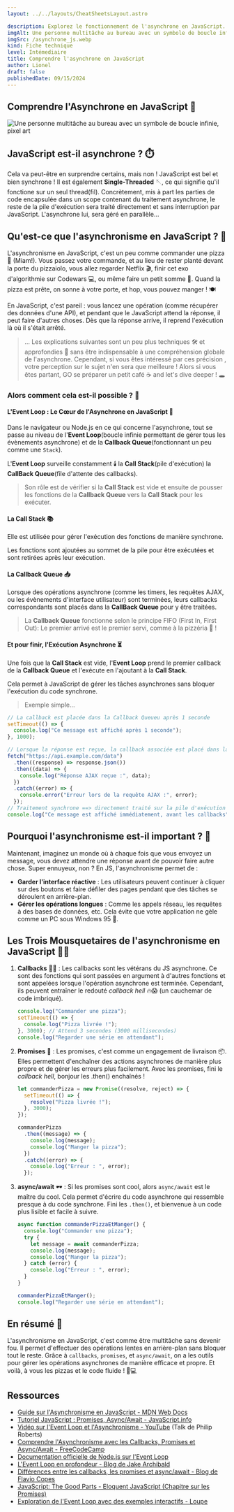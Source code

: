 ```yaml
---
layout: ../../layouts/CheatSheetsLayout.astro

description: Explorez le fonctionnement de l'asynchrone en JavaScript. Apprenez les concepts clés comme les promesses, les callbacks, et async/await pour écrire un code efficace et non-bloquant. Découvrez des exemples pratiques pour maîtriser l'asynchronisme en développement web.
imgAlt: Une personne multitâche au bureau avec un symbole de boucle infinie, pixel art
imgSrc: /asynchrone_js.webp
kind: Fiche technique
level: Intémediaire
title: Comprendre l'asynchrone en JavaScript
author: Lionel
draft: false
publishedDate: 09/15/2024
---
```


<article>

# Comprendre l'Asynchrone en JavaScript 🚀

![Une personne multitâche au bureau avec un symbole de boucle infinie, pixel art](/asynchrone_js.webp)

## JavaScript est-il asynchrone ? ⏱️

Cela va peut-être en surprendre certains, mais non ! JavaScript est bel et bien synchrone ! Il est également **Single-Threaded** 🪡, ce qui signifie qu'il fonctione sur un seul thread(fil). Concrètement, mis à part les parties de code encapsulée dans un scope contenant du traitement asynchrone, le reste de la pile d'exécution sera traité directement et sans interruption par JavaScript. L'asynchrone lui, sera géré en parallèle...

## Qu'est-ce que l'asynchronisme en JavaScript ? 🤔

L'asynchronisme en JavaScript, c'est un peu comme commander une pizza 🍕 (Miam!). Vous passez votre commande, et au lieu de rester planté devant la porte du pizzaiolo, vous allez regarder Netflix 🎬, finir cet exo d'algorithmie sur Codewars 💻, ou même faire un petit somme 🛌. Quand la pizza est prête, on sonne à votre porte, et hop, vous pouvez manger ! 🍽️

En JavaScript, c'est pareil : vous lancez une opération (comme récupérer des données d'une API), et pendant que le JavaScript attend la réponse, il peut faire d'autres choses. Dès que la réponse arrive, il reprend l'exécution là où il s'était arrêté.

> ... Les explications suivantes sont un peu plus techniques 🛠️ et approfondies 🌌 sans être indispensable à une compréhension globale de l'asynchrone. Cependant, si vous êtes intéressé par ces précision , votre perception sur le sujet n'en sera que meilleure ! Alors si vous êtes partant, GO se préparer un petit café ☕ and let's dive deeper ! 🕳️

### Alors comment cela est-il possible ? 🔦

#### L'Event Loop : Le Cœur de l'Asynchrone en JavaScript 🔄

Dans le navigateur ou Node.js en ce qui concerne l'asynchrone, tout se passe au niveau de l'**Event Loop**(boucle infinie permettant de gérer tous les évènements asynchrone) et de la **Callback Queue**(fonctionnant un peu comme une `Stack`).

L'**Event Loop** surveille constamment 🕯️ la **Call Stack**(pile d'exécution) la **CallBack Queue**(file d'attente des callbacks).

> Son rôle est de vérifier si la **Call Stack** est vide et ensuite de pousser les fonctions de la **Callback Queue** vers la **Call Stack** pour les exécuter.

#### La Call Stack 📚

Elle est utilisée pour gérer l'exécution des fonctions de manière synchrone.

Les fonctions sont ajoutées au sommet de la pile pour être exécutées et sont retirées après leur exécution.

#### La Callback Queue 📥

Lorsque des opérations asynchrone (comme les timers, les requêtes AJAX, ou les évènements d'interface utilisateur) sont terminées, leurs callbacks correspondants sont placés dans la **CallBack Queue** pour y être traitées.

> La **Callback Queue** fonctionne selon le principe FIFO (First In, First Out): Le premier arrivé est le premier servi, comme à la pizzéria 🍕 !

#### Et pour finir, l'Exécution Asynchrone ⏳

Une fois que la **Call Stack** est vide, l'**Event Loop** prend le premier callback de la **Callback Queue** et l'exécute en l'ajoutant à la **Call Stack**.

Cela permet à JavaScript de gérer les tâches asynchrones sans bloquer l'exécution du code synchrone.

> Exemple simple...

```javascript
// La callback est placée dans la Callback Queueu après 1 seconde
setTimeout(() => {
  console.log("Ce message est affiché après 1 seconde");
}, 1000);

// Lorsque la réponse est reçue, la callback associée est placé dans la Callback Queue pour y être exécutée.
fetch("https://api.example.com/data")
  .then((response) => response.json())
  .then((data) => {
    console.log("Réponse AJAX reçue :", data);
  })
  .catch((error) => {
    console.error("Erreur lors de la requête AJAX :", error);
  });
// Traitement synchrone ==> directement traité sur la pile d'exécution
console.log("Ce message est affiché immédiatement, avant les callbacks");
```

## Pourquoi l'asynchronisme est-il important ? 🌟

Maintenant, imaginez un monde où à chaque fois que vous envoyez un message, vous devez attendre une réponse avant de pouvoir faire autre chose. Super ennuyeux, non ? En JS, l'asynchronisme permet de :

- **Garder l'interface réactive** : Les utilisateurs peuvent continuer à cliquer sur des boutons et faire défiler des pages pendant que des tâches se déroulent en arrière-plan.
- **Gérer les opérations longues** : Comme les appels réseau, les requêtes à des bases de données, etc. Cela évite que votre application ne gèle comme un PC sous Windows 95 🧊.

## Les Trois Mousquetaires de l'asynchronisme en JavaScript 🏇🏽

1. **Callbacks** 🏴‍☠️ : Les callbacks sont les vétérans du JS asynchrone. Ce sont des fonctions qui sont passées en argument à d'autres fonctions et sont appelées lorsque l'opération asynchrone est terminée. Cependant, ils peuvent entraîner le redouté _callback hell_ 🔥😱 (un cauchemar de code imbriqué).

   ```javascript
   console.log("Commander une pizza");
   setTimeout(() => {
     console.log("Pizza livrée !");
   }, 3000); // Attend 3 secondes (3000 millisecondes)
   console.log("Regarder une série en attendant");
   ```

2. **Promises** 🎁 : Les promises, c'est comme un engagement de livraison 📦. Elles permettent d'enchaîner des actions asynchrones de manière plus propre et de gérer les erreurs plus facilement. Avec les promises, fini le _callback hell_, bonjour les .then() enchaînés !

   ```javascript
   let commanderPizza = new Promise((resolve, reject) => {
     setTimeout(() => {
       resolve("Pizza livrée !");
     }, 3000);
   });

   commanderPizza
     .then((message) => {
       console.log(message);
       console.log("Manger la pizza");
     })
     .catch((error) => {
       console.log("Erreur : ", error);
     });
   ```

3. **async/await** 🕶️ : Si les promises sont cool, alors `async/await` est le maître du cool. Cela permet d'écrire du code asynchrone qui ressemble presque à du code synchrone. Fini les `.then()`, et bienvenue à un code plus lisible et facile à suivre.

   ```javascript
   async function commanderPizzaEtManger() {
     console.log("Commander une pizza");
     try {
       let message = await commanderPizza;
       console.log(message);
       console.log("Manger la pizza");
     } catch (error) {
       console.log("Erreur : ", error);
     }
   }

   commanderPizzaEtManger();
   console.log("Regarder une série en attendant");
   ```

## En résumé 📝

L'asynchronisme en JavaScript, c'est comme être multitâche sans devenir fou. Il permet d'effectuer des opérations lentes en arrière-plan sans bloquer tout le reste. Grâce à `callbacks`, `promises`, et `async/await`, on a les outils pour gérer les opérations asynchrones de manière efficace et propre. Et voilà, à vous les pizzas et le code fluide ! 🍕💻

## Ressources

- [Guide sur l'Asynchronisme en JavaScript - MDN Web Docs](https://developer.mozilla.org/fr/docs/Learn/JavaScript/Asynchronous)
- [Tutoriel JavaScript : Promises, Async/Await - JavaScript.info](https://javascript.info/async)
- [Vidéo sur l'Event Loop et l'Asynchronisme - YouTube](https://www.youtube.com/watch?v=8aGhZQkoFbQ) (Talk de Philip Roberts)
- [Comprendre l'Asynchronisme avec les Callbacks, Promises et Async/Await - FreeCodeCamp](https://www.freecodecamp.org/news/asynchronous-javascript-explained/)
- [Documentation officielle de Node.js sur l'Event Loop](https://nodejs.org/en/docs/guides/event-loop-timers-and-nexttick/)
- [L'Event Loop en profondeur - Blog de Jake Archibald](https://jakearchibald.com/2015/tasks-microtasks-queues-and-schedules/)
- [Différences entre les callbacks, les promises et async/await - Blog de Flavio Copes](https://flaviocopes.com/javascript-async-await/)
- [JavaScript: The Good Parts - Eloquent JavaScript (Chapitre sur les Promises)](https://eloquentjavascript.net/11_async.html)
- [Exploration de l'Event Loop avec des exemples interactifs - Loupe](http://latentflip.com/loupe/)

 </article>
